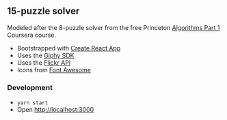 ## 15-puzzle solver

Modeled after the 8-puzzle solver from the free Princeton [Algorithms Part 1](https://www.coursera.org/learn/algorithms-part1) Coursera course.

- Bootstrapped with [Create React App](https://github.com/facebook/create-react-app)
- Uses the [Giphy SDK](https://developers.giphy.com/docs/sdk/#web)
- Uses the [Flickr API](https://www.flickr.com/services/api/)
- Icons from [Font Awesome](https://fontawesome.com/license)

### Development

- `yarn start`
- Open [http://localhost:3000](http://localhost:3000)
